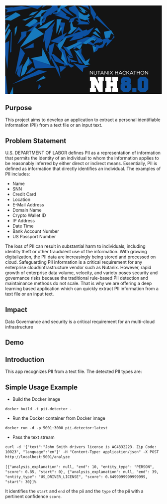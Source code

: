 ![Hackathon](hackathon.jpg)

## Purpose

This project aims to develop an application to extract a personal identifiable information (PII) from a text file or an input text. 

## Problem Statement
 U.S. DEPARTMENT OF LABOR defines PII as a representation of information that permits the identity of an individual to whom the information applies to be reasonably inferred by either direct or indirect means. Essentially, PII is defined as information that directly identifies an individual. The examples of PII includes: 

* Name
* SNN
* Credit Card
* Location
* E-Mail Address
* Domain Name
* Crypto Wallet ID
* IP Address 
* Date Time
* Bank Account Number
* US Passport Number

 The loss of PII can result in substantial harm to individuals, including identity theft or other fraudulent use of the information. With growing digitalization, the PII data are increasingly being stored and processed on cloud. Safeguarding PII information is a critical requirement for any enterprise cloud/infrastructure vendor such as Nutanix. However, rapid growth of enterprise data volume, velocity, and variety poses security and governance risks because the traditional rule-based PII detection and maintainance methods do not scale. That is why we are offering a deep learning based application which can quickly extract PII information from 
 a text file or an input text.

## Impact
Data Governance and security is a critical requirement for an multi-cloud infrastructure
## Demo



## Introduction

This app recognizes PII from a text file. The detected PII types are: 



## Simple Usage Example

* Build the Docker image
```
docker build -t pii-detector .
```
* Run the Docker container from Docker image
```
docker run -d -p 5001:3000 pii-detector:latest
```
* Pass the text stream
```
curl -d '{"text":"John Smith drivers license is AC4332223. Zip Code: 10023", "language":"en"}' -H "Content-Type: application/json" -X POST http://localhost:5001/analyze

[{"analysis_explanation": null, "end": 10, "entity_type": "PERSON", "score": 0.85, "start": 0}, {"analysis_explanation": null, "end": 39, "entity_type": "US_DRIVER_LICENSE", "score": 0.6499999999999999, "start": 30}]%   

```

It identifies the `start` and `end` of the pii and the `type` of the pii with a pertinent confidence `score`. 





